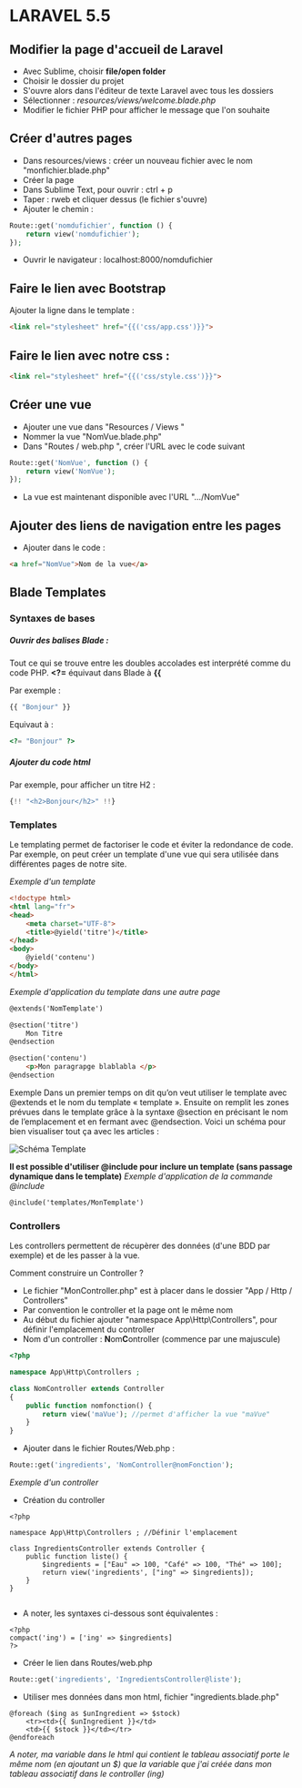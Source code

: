 # LARAVEL 5.5


## Modifier la page d'accueil de Laravel 

* Avec Sublime, choisir **file/open folder**
* Choisir le dossier du projet 
* S'ouvre alors dans l'éditeur de texte Laravel avec tous les dossiers
* Sélectionner : *resources/views/welcome.blade.php*
* Modifier le fichier PHP pour afficher le message que l'on souhaite


## Créer d'autres pages 

* Dans resources/views : créer un nouveau fichier avec le nom "monfichier.blade.php"
* Créer la page
* Dans Sublime Text, pour ouvrir : ctrl + p
* Taper : rweb et cliquer dessus (le fichier s'ouvre)
* Ajouter le chemin : 
```php
Route::get('nomdufichier', function () {
    return view('nomdufichier');
});
```
* Ouvrir le navigateur : localhost:8000/nomdufichier


## Faire le lien avec Bootstrap 

Ajouter la ligne dans le template : 
```html
<link rel="stylesheet" href="{{('css/app.css')}}">
```

## Faire le lien avec notre css : 
```html
<link rel="stylesheet" href="{{('css/style.css')}}">
```

## Créer une vue 

* Ajouter une vue dans "Resources / Views "
* Nommer la vue "NomVue.blade.php"
* Dans "Routes / web.php ", créer l'URL avec le code suivant 
```php
Route::get('NomVue', function () {
    return view('NomVue');
});
```

* La vue est maintenant disponible avec l'URL ".../NomVue" 



## Ajouter des liens de navigation entre les pages

* Ajouter dans le code : 
```html 
<a href="NomVue">Nom de la vue</a>
```



## Blade Templates

### Syntaxes de bases 

##### Ouvrir des balises Blade :

Tout ce qui se trouve entre les doubles accolades est interprété comme du code PHP.
**<?=**  équivaut dans Blade à  **{{**


Par exemple : 
```php
{{ "Bonjour" }}
```

Equivaut à :
```php
<?= "Bonjour" ?>
```


##### Ajouter du code html

Par exemple, pour afficher un titre H2 : 
```php
{!! "<h2>Bonjour</h2>" !!}
```


### Templates 

Le templating permet de factoriser le code et éviter la redondance de code. 
Par exemple, on peut créer un template d'une vue qui sera utilisée dans différentes pages de notre site.

*Exemple d'un template*
```html
<!doctype html>
<html lang="fr">
<head>
    <meta charset="UTF-8">
    <title>@yield('titre')</title>
</head>
<body>
    @yield('contenu')
</body>
</html>
```

*Exemple d'application du template dans une autre page*
```html
@extends('NomTemplate')

@section('titre')
	Mon Titre
@endsection

@section('contenu')
	<p>Mon paragrapge blablabla </p>
@endsection
```

Exemple
Dans un premier temps on dit qu’on veut utiliser le template avec @extends et le nom du template « template ». Ensuite on remplit les zones prévues dans le template grâce à la syntaxe @section en précisant le nom de l’emplacement et en fermant avec @endsection. Voici un schéma pour bien visualiser tout ça avec les articles :

![Schéma Template](https://raw.githubusercontent.com/MarionChapuis/memo/master/principe_template.jpg)

**Il est possible d'utiliser @include pour inclure un template (sans passage dynamique dans le template)**
*Exemple d'application de la commande @include*
```html
@include('templates/MonTemplate')
```


### Controllers

Les controllers permettent de récupèrer des données (d'une BDD par exemple) et de les passer à la vue.

Comment construire un Controller ? 

* Le fichier "MonController.php" est à placer dans le dossier "App / Http / Controllers"
* Par convention le controller et la page ont le même nom
* Au début du fichier ajouter "namespace App\Http\Controllers", pour définir l'emplacement du controller
* Nom d'un controller : **N**om**C**ontroller (commence par une majuscule)

```php
<?php

namespace App\Http\Controllers ;

class NomController extends Controller
{
	public function nomfonction() {
		return view('maVue'); //permet d'afficher la vue "maVue"
	}
}
```

* Ajouter dans le fichier Routes/Web.php :
```php
Route::get('ingredients', 'NomController@nomFonction');
```



*Exemple d'un controller*
* Création du controller
```
<?php 

namespace App\Http\Controllers ; //Définir l'emplacement 

class IngredientsController extends Controller {
	public function liste() {
    	$ingredients = ["Eau" => 100, "Café" => 100, "Thé" => 100];
    	return view('ingredients', ["ing" => $ingredients]);
	}
}
 
```

* A noter, les syntaxes ci-dessous sont équivalentes : 
```
<?php 
compact('ing') = ['ing' => $ingredients]
?>
```

* Créer le lien dans Routes/web.php 
```php
Route::get('ingredients', 'IngredientsController@liste');
````

* Utiliser mes données dans mon html, fichier "ingredients.blade.php"
```
@foreach ($ing as $unIngredient => $stock)
    <tr><td>{{ $unIngredient }}</td>
    <td>{{ $stock }}</td></tr>
@endforeach
```
*A noter, ma variable dans le html qui contient le tableau associatif porte le même nom (en ajoutant un $) que la variable que j'ai créée dans mon tableau associatif dans le controller (ing)*

